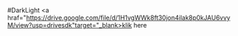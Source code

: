 #DarkLight
<a hraf="https://drive.google.com/file/d/1H1vgWWk8ft30jon4ilak8p0kJAU6vvyM/view?usp=drivesdk"target="_blank>klik here </a>
